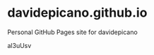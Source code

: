 # davidepicano.github.io
Personal GitHub Pages site for davidepicano























al3uUsv
